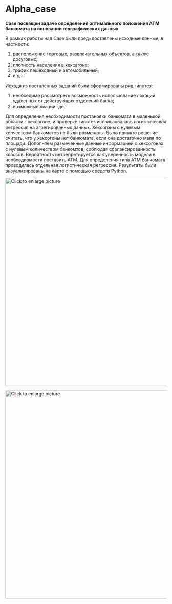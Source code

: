 # Alpha_case
**Case посвящен задаче определения оптимального положения ATM банкомата на основании географических данных** 

В рамках работы над Case были пред=доставлены исходные данные, в частности:

1. расположение торговых, развлекательных объектов, а также досуговых;
2. плотность населения в хексагоне;
3. трафик пешеходный и автомобильный;
4. и др.

Исходя из посталенных заданий были сформированы ряд гипотез:

1. необходимо рассмотреть возможность использование локаций удаленных от действующих отделений банка;
2. возможные лкации где 

Для определения необходимости постановки банкомата в маленькой области - хексогоне, и проверке гипотез использовалась логистическая регрессия на агрегированных данных.
Хексогоны с нулевым колчеством банкоматов не были размечены. Было принято решение считать, что у хексогоны нет банкомата, если она достаточно мала по площади.
Дополняем размеченные данные информацией о хексогонах с нулевым количеством банкомтов, соблюдая сбалансированность классов. Вероятность интрепретируется как уверенность модели 
в необходиомости поставить ATM. Для определения типа АТМ банкомата проводилась отдельная логистическая регрессия. Результаты были визуализированы на карте с помощью средств Python.


<a href="https://drive.google.com/uc?export=view&id=1YsEhCq7HEwD4M29dlN_mkmy-qHTvadE8"><img src="https://drive.google.com/uc?export=view&id=1YsEhCq7HEwD4M29dlN_mkmy-qHTvadE8" style="width: 650px; max-width: 100%; height: auto" title="Click to enlarge picture" />

  
  <a href="https://drive.google.com/uc?export=view&id=1QzpZDdNgO58ZG91jJK1tYz_TnbFhfPs7"><img src="https://drive.google.com/uc?export=view&id=1QzpZDdNgO58ZG91jJK1tYz_TnbFhfPs7" style="width: 650px; max-width: 100%; height: auto" title="Click to enlarge picture" />

  
 
